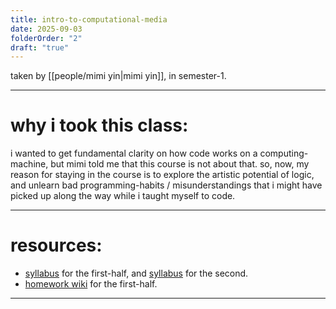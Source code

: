 ```yaml
---
title: intro-to-computational-media
date: 2025-09-03
folderOrder: "2"
draft: "true"
---
```

taken by [[people/mimi yin|mimi yin]], in semester-1. 

---
# why i took this class: 
i wanted to get fundamental clarity on how code works on a computing-machine, but mimi told me that this course is not about that. so, now, my reason for staying in the course is to explore the artistic potential of logic, and unlearn bad programming-habits / misunderstandings that i might have picked up along the way while i taught myself to code. 

---
# resources: 
- [syllabus](https://github.com/ITPNYU/ICM-2025-Code) for the first-half, and [syllabus](https://github.com/ITPNYU/ICM-2025-Media) for the second. 
- [homework wiki](https://github.com/ITPNYU/ICM-2025-Code/wiki/Homework-Mimi-01) for the first-half. 

---
